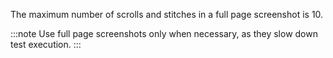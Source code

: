The maximum number of scrolls and stitches in a full page screenshot is 10.

:::note
Use full page screenshots only when necessary, as they slow down test execution.
:::
